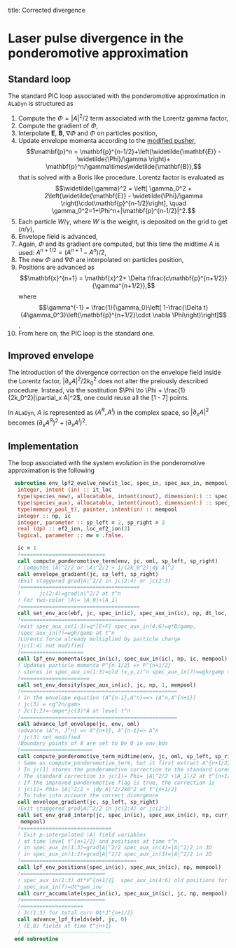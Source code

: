 title: Corrected divergence

# Laser pulse divergence in the ponderomotive approximation

## Standard loop
The standard PIC loop associated with the ponderomotive approximation in `ALaDyn` is structured as

1. Compute the $\Phi=|A|^2/2$ term associated with the Lorentz gamma factor,
2. Compute the gradient of $\Phi$,
3. Interpolate $\mathbf{E}$, $\mathbf{B}$, $\nabla\Phi$ and $\Phi$ on particles position,
4. Update envelope momenta according to the [modified pusher](https://www.sciencedirect.com/science/article/pii/S0010465519301195),
$$\mathbf{p}^n = \mathbf{p}^{n-1/2}+\left(\widetilde{\mathbf{E}} - \widetilde{\Phi}/\gamma \right)+ \mathbf{p}^n/\gamma\times\widetilde{\mathbf{B}},$$
that is solved with a Boris like procedure. Lorentz factor is evaluated as
$$\widetilde{\gamma}^2 = \left[ \gamma_0^2 + 2\left(\widetilde{\mathbf{E}} - \widetilde{\Phi}/\gamma \right)\cdot\mathbf{p}^{n-1/2}\right], \quad \gamma_0^2=1+\Phi^n+|\mathbf{p}^{n-1/2}|^2.$$
5. Each particle $W/\gamma$, where $W$ is the weight, is deposited on the grid to get $\left<n/\gamma \right>$,
6. Envelope field is advanced,
7. Again, $\Phi$ and its gradient are computed, but this time the midtime $A$ is used: $A^{n+1/2} = \left(A^{n+1} - A^{n}\right)/2$,
8. The new $\Phi$ and $\nabla \Phi$ are interpolated on particles position,
9. Positions are advanced as
$$\mathbf{x}^{n+1} = \mathbf{x}^2+ \Delta t\frac{c\mathbf{p}^{n+1/2}}{\gamma^{n+1/2}},$$
where $$\gamma^{-1} = \frac{1}{\gamma_0}\left[ 1-\frac{\Delta t}{4\gamma_0^3}\left(\mathbf{p}^{n+1/2}\cdot \nabla \Phi\right)\right]$$.
10. From here on, the PIC loop is the standard one.


## Improved envelope

The introduction of the divergence correction on the envelope field inside the Lorentz factor, $|\partial_x A|^2/2k_0^2$ does not alter the preiously described procedure. Instead, via the sostitution $\Phi \to \Phi + \frac{1}{2k_0^2}|\partial_x A|^2$, one could reuse all the [1 - 7] points.

In `ALaDyn`, $A$ is represented as $(A^R, A^I)$ in the complex space, so $|\partial_x A|^2$ becomes $\left(\partial_x A^R\right)^2 + \left(\partial_x A^I\right)^2$.

## Implementation

The loop associated with the system evolution in the ponderomotive approximation is the following

```fortran
  subroutine env_lpf2_evolve_new(it_loc, spec_in, spec_aux_in, mempool)
   integer, intent (in) :: it_loc
   type(species_new), allocatable, intent(inout), dimension(:) :: spec_in
   type(species_aux), allocatable, intent(inout), dimension(:) :: spec_aux_in
   type(memory_pool_t), pointer, intent(in) :: mempool
   integer :: np, ic
   integer, parameter :: sp_left = 2, sp_right = 2
   real (dp) :: ef2_ion, loc_ef2_ion(2)
   logical, parameter :: mw = .false.

   ic = 1
   !===========================
   call compute_ponderomotive_term(env, jc, oml, sp_left, sp_right)
   ! Computes |A|^2/2 or |A|^2/2 + 1/(2k_0^2)|dy A|^2
   call envelope_gradient(jc, sp_left, sp_right)
   !Exit staggered grad|A|^2/2 in jc(2:4) or jc(2:3) 
   !======================================
   !      jc(2:4)=grad|a|^2/2 at t^n
   ! For two-color |A|= |A_0|+|A_1|
   !======================================
   call set_env_acc(ebf, jc, spec_in(ic), spec_aux_in(ic), np, dt_loc, mempool)
   !=====================================
   !exit spec_aux_in(1:3)=q*[E+F] spec_aux_in(4:6)=q*B/gamp,
   !spec_aux_in(7)=wgh/gamp at t^n
   !Lorentz force already multiplied by particle charge
   !jc(1:4) not modified
   !====================
   call lpf_env_momenta(spec_in(ic), spec_aux_in(ic), np, ic, mempool)
   ! Updates particle momenta P^{n-1/2} => P^{n+1/2}
   ! stores in spec_aux_in(1:3)=old (x,y,z)^n spec_aux_in(7)=wgh/gamp >0
   !======================
   call set_env_density(spec_aux_in(ic), jc, np, 1, mempool)
   !==================================================
   ! in the envelope equation (A^{n-1},A^n)==> (A^n,A^{n+1})
   ! jc(3) = <q^2n/gam>
   ! Jc(1:2)=-ompe*jc(3)*A at level t^n
   !==================================================
   call advance_lpf_envelope(jc, env, oml)
   !advance (A^n, J^n) => A^{n+1}, A^{n-1}=> A^n
   ! jc(3) not modified
   !Boundary points of A are set to be 0 in env_bds
   !=======================
   call compute_ponderomotive_term_midtime(env, jc, oml, sp_left, sp_right)
   ! Same as compute_ponderomotive_term, but it first extract A^{n+1/2}
   ! In jc(1) stores the ponderomotive correction to the standard Lorentz gamma.
   ! The standard correction is jc(1)= Phi= |A|^2/2 +|A_1|/2 at t^{n+1/2}
   ! If the improved_ponderomotive flag is true, the correction is
   ! jc(1)= Phi= |A|^2/2 + |dy A|^2/2k0^2 at t^{n+1/2}
   ! To take into account the correct divergence
   call envelope_gradient(jc, sp_left, sp_right)
   !Exit staggered grad|A|^2/2 in jc(2:4) or jc(2:3) 
   call set_env_grad_interp(jc, spec_in(ic), spec_aux_in(ic), np, curr_ndim,
    mempool)
   !=============================
   ! Exit p-interpolated |A| field variables
   ! at time level t^{n+1/2} and positions at time t^n
   ! in spec_aux_in(1:3)=grad|A|^2/2 spec_aux_in(4)=|A|^2/2 in 3D
   ! in spec_aux_in(1:2)=grad|A|^2/2 spec_aux_in(3)=|A|^2/2 in 2D
   !=====================================
   call lpf_env_positions(spec_in(ic), spec_aux_in(ic), np, mempool)
   !===========================
   ! spec_aux_in(1:3) dt*V^{n+1/2}  spec_aux_in(4:6) old positions for curr J^{n+1/2}
   ! spec_aux_in(7)=dt*gam_inv
   call curr_accumulate(spec_in(ic), spec_aux_in(ic), jc, np, mempool)
   !===========================
   !====================
   ! Jc(1:3) for total curr Dt*J^{n+1/2}
   call advance_lpf_fields(ebf, jc, 0)
   ! (E,B) fields at time t^{n+1}
   !-----------------------------
  end subroutine
```
